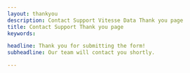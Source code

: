 ```yaml
---
layout: thankyou
description: Contact Support Vitesse Data Thank you page
title: Contact Support Thank you page
keywords: 

headline: Thank you for submitting the form!
subheadline: Our team will contact you shortly.

---
```

